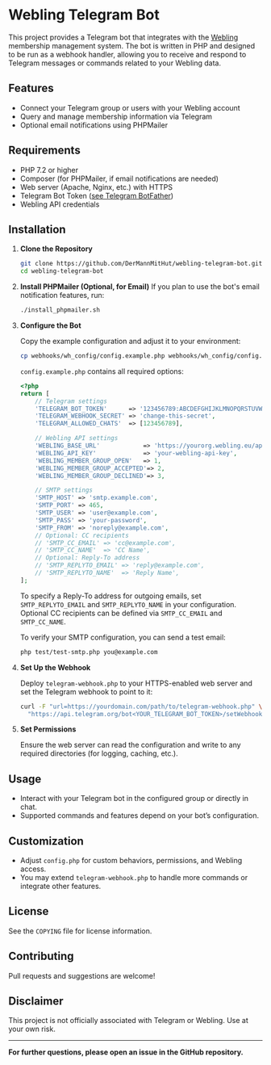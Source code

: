 # Webling Telegram Bot

This project provides a Telegram bot that integrates with the [Webling](https://www.webling.eu/) membership management system. The bot is written in PHP and designed to be run as a webhook handler, allowing you to receive and respond to Telegram messages or commands related to your Webling data.

## Features

- Connect your Telegram group or users with your Webling account
- Query and manage membership information via Telegram
- Optional email notifications using PHPMailer

## Requirements

- PHP 7.2 or higher
- Composer (for PHPMailer, if email notifications are needed)
- Web server (Apache, Nginx, etc.) with HTTPS
- Telegram Bot Token ([see Telegram BotFather](https://core.telegram.org/bots#6-botfather))
- Webling API credentials

## Installation

1. **Clone the Repository**
    ```bash
    git clone https://github.com/DerMannMitHut/webling-telegram-bot.git
    cd webling-telegram-bot
    ```

2. **Install PHPMailer (Optional, for Email)**
    If you plan to use the bot's email notification features, run:
    ```bash
    ./install_phpmailer.sh
    ```

3. **Configure the Bot**

    Copy the example configuration and adjust it to your environment:
    ```bash
    cp webhooks/wh_config/config.example.php webhooks/wh_config/config.php
    ```

    `config.example.php` contains all required options:

    ```php
    <?php
    return [
        // Telegram settings
        'TELEGRAM_BOT_TOKEN'      => '123456789:ABCDEFGHIJKLMNOPQRSTUVWXYZ',
        'TELEGRAM_WEBHOOK_SECRET' => 'change-this-secret',
        'TELEGRAM_ALLOWED_CHATS'  => [123456789],

        // Webling API settings
        'WEBLING_BASE_URL'            => 'https://yourorg.webling.eu/api/1/',
        'WEBLING_API_KEY'             => 'your-webling-api-key',
        'WEBLING_MEMBER_GROUP_OPEN'   => 1,
        'WEBLING_MEMBER_GROUP_ACCEPTED'=> 2,
        'WEBLING_MEMBER_GROUP_DECLINED'=> 3,

        // SMTP settings
        'SMTP_HOST' => 'smtp.example.com',
        'SMTP_PORT' => 465,
        'SMTP_USER' => 'user@example.com',
        'SMTP_PASS' => 'your-password',
        'SMTP_FROM' => 'noreply@example.com',
        // Optional: CC recipients
        // 'SMTP_CC_EMAIL' => 'cc@example.com',
        // 'SMTP_CC_NAME'  => 'CC Name',
        // Optional: Reply-To address
        // 'SMTP_REPLYTO_EMAIL' => 'reply@example.com',
        // 'SMTP_REPLYTO_NAME'  => 'Reply Name',
    ];
    ```

    To specify a Reply-To address for outgoing emails, set `SMTP_REPLYTO_EMAIL`
    and `SMTP_REPLYTO_NAME` in your configuration. Optional CC recipients can be
    defined via `SMTP_CC_EMAIL` and `SMTP_CC_NAME`.

    To verify your SMTP configuration, you can send a test email:

    ```bash
    php test/test-smtp.php you@example.com
    ```

4. **Set Up the Webhook**

    Deploy `telegram-webhook.php` to your HTTPS-enabled web server and set the Telegram webhook to point to it:

    ```bash
    curl -F "url=https://yourdomain.com/path/to/telegram-webhook.php" \
      "https://api.telegram.org/bot<YOUR_TELEGRAM_BOT_TOKEN>/setWebhook"
    ```

5. **Set Permissions**

    Ensure the web server can read the configuration and write to any required directories (for logging, caching, etc.).

## Usage

- Interact with your Telegram bot in the configured group or directly in chat.
- Supported commands and features depend on your bot’s configuration.

## Customization

- Adjust `config.php` for custom behaviors, permissions, and Webling access.
- You may extend `telegram-webhook.php` to handle more commands or integrate other features.

## License

See the `COPYING` file for license information.

## Contributing

Pull requests and suggestions are welcome!

## Disclaimer

This project is not officially associated with Telegram or Webling. Use at your own risk.

---

**For further questions, please open an issue in the GitHub repository.**
